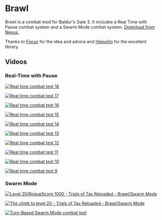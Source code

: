 # Brawl

Brawl is a combat mod for Baldur's Gate 3.  It includes a Real Time with Pause combat system and a Swarm Mode combat system.  [Download from Nexus.](https://www.nexusmods.com/baldursgate3/mods/12614/)

Thanks to [Focus](https://next.nexusmods.com/profile/FocusBG3) for the idea and advice and [Hippo0o](https://github.com/Hippo0o) for the excellent library.

## Videos

### Real-Time with Pause

[![Real time combat test 18](https://img.youtube.com/vi/ogKuQur15qM/0.jpg)](https://www.youtube.com/watch?v=ogKuQur15qM)

[![Real time combat test 17](https://img.youtube.com/vi/YO_bgRg3P2E/0.jpg)](https://www.youtube.com/watch?v=YO_bgRg3P2E)

[![Real time combat test 16](https://img.youtube.com/vi/jjiP6YzO6r0/0.jpg)](https://www.youtube.com/watch?v=jjiP6YzO6r0)

[![Real time combat test 15](https://img.youtube.com/vi/al1sRLiZ9_k/0.jpg)](https://www.youtube.com/watch?v=al1sRLiZ9_k)

[![Real time combat test 14](https://img.youtube.com/vi/rAzZcUtd0YQ/0.jpg)](https://www.youtube.com/watch?v=rAzZcUtd0YQ)

[![Real time combat test 13](https://img.youtube.com/vi/Nu51F3QY6CY/0.jpg)](https://www.youtube.com/watch?v=Nu51F3QY6CY)

[![Real time combat test 12](https://img.youtube.com/vi/H_-c0xqzCxg/0.jpg)](https://www.youtube.com/watch?v=H_-c0xqzCxg)

[![Real time combat test 11](https://img.youtube.com/vi/3CjowJxfX7E/0.jpg)](https://www.youtube.com/watch?v=3CjowJxfX7E)

[![Real time combat test 10](https://img.youtube.com/vi/ceyBFM_o2Bo/0.jpg)](https://www.youtube.com/watch?v=ceyBFM_o2Bo)

[![Real time combat test 9](https://img.youtube.com/vi/0nTcq8mUPYY/0.jpg)](https://www.youtube.com/watch?v=0nTcq8mUPYY)

### Swarm Mode

[![Level 20/RogueScore 1000 - Trials of Tav Reloaded - Brawl/Swarm Mode](https://img.youtube.com/vi/dIUznAEjIiA/0.jpg)](https://www.youtube.com/watch?v=dIUznAEjIiA)

[![The climb to level 20 - Trials of Tav Reloaded - Brawl/Swarm Mode](https://img.youtube.com/vi/gWgakH8_yCg/0.jpg)](https://www.youtube.com/watch?v=gWgakH8_yCg)

[![Turn-Based Swarm Mode combat test](https://img.youtube.com/vi/JBvppVRuujA/0.jpg)](https://www.youtube.com/watch?v=JBvppVRuujA)
